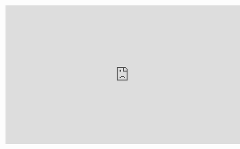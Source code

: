 <iframe width="768" height="432" src="https://miro.com/app/live-embed/uXjVKew2lIE=/?moveToViewport=-659,-2261,5464,2616&embedId=696293195723" frameborder="0" scrolling="no" allow="fullscreen; clipboard-read; clipboard-write" allowfullscreen></iframe>